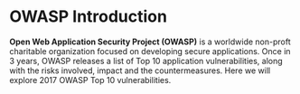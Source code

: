 # OWASP Introduction
**Open Web Application Security Project (OWASP)** is a worldwide non-proft charitable organization focused on developing secure applications. Once in 3 years, OWASP releases a list of Top 10 application vulnerabilities, along with the risks involved, impact and the countermeasures. Here we will explore 2017 OWASP Top 10 vulnerabilities.